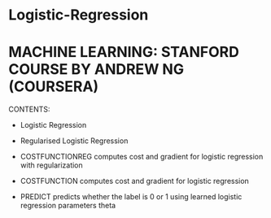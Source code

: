 # Logistic-Regression
# MACHINE LEARNING: STANFORD COURSE BY ANDREW NG (COURSERA)
CONTENTS:
-  Logistic Regression
-  Regularised Logistic Regression


-  COSTFUNCTIONREG computes cost and gradient for logistic regression with regularization
-  COSTFUNCTION computes cost and gradient for logistic regression
-  PREDICT predicts whether the label is 0 or 1 using learned logistic regression parameters theta
    
